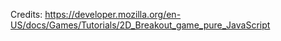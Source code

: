 

Credits:
https://developer.mozilla.org/en-US/docs/Games/Tutorials/2D_Breakout_game_pure_JavaScript
